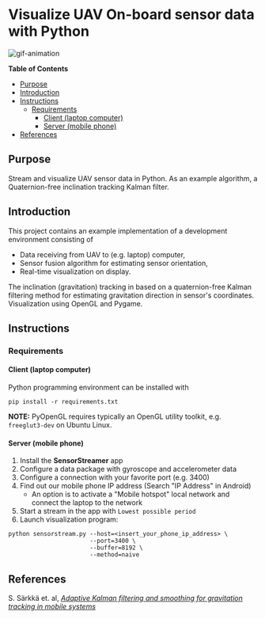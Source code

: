 # Visualize UAV On-board sensor data with Python

![gif-animation](./images/animation.gif)

<!-- markdown-toc start - Don't edit this section. Run M-x markdown-toc-refresh-toc -->
**Table of Contents**

- [Purpose](#purpose)
- [Introduction](#introduction)
- [Instructions](#instructions)
    - [Requirements](#requirements)
        - [Client (laptop computer)](#client-side-laptop-computer)
        - [Server (mobile phone)](#server-side-mobile-phone)
- [References](#references)

<!-- markdown-toc end -->


## Purpose
Stream and visualize UAV sensor data in Python. As an example
algorithm, a Quaternion-free inclination tracking Kalman filter.

## Introduction

This project contains an example implementation of a development environment consisting of

- Data receiving from UAV to (e.g. laptop) computer,
- Sensor fusion algorithm for estimating sensor orientation,
- Real-time visualization on display.

The inclination (gravitation) tracking in based on a quaternion-free Kalman
filtering method for estimating gravitation direction in sensor's coordinates.
Visualization using OpenGL and Pygame.

## Instructions

### Requirements

#### Client (laptop computer)

Python programming environment can be installed with

``` shell
pip install -r requirements.txt
```

**NOTE:** PyOpenGL requires typically an OpenGL utility toolkit, e.g.
`freeglut3-dev` on Ubuntu Linux.

#### Server (mobile phone)


1. Install the **SensorStreamer** app
2. Configure a data package with gyroscope and accelerometer data
3. Configure a connection with your favorite port (e.g. 3400)
4. Find out our mobile phone IP address (Search "IP Address" in Android)
   - An option is to activate a "Mobile hotspot" local network and connect
     the laptop to the network
5. Start a stream in the app with `Lowest possible period`
6. Launch visualization program:

``` shell
python sensorstream.py --host=<insert_your_phone_ip_address> \
                       --port=3400 \
                       --buffer=8192 \
                       --method=naive
```
   
## References

S. Särkkä et. al, [_Adaptive Kalman filtering and smoothing for gravitation tracking in mobile systems_](https://ieeexplore.ieee.org/abstract/document/7346762)

